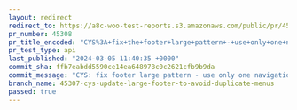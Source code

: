 ```yaml
---
layout: redirect
redirect_to: https://a8c-woo-test-reports.s3.amazonaws.com/public/pr/45308/api/index.html
pr_number: 45308
pr_title_encoded: "CYS%3A+fix+the+footer+large+pattern+-+use+only+one+navigation+block"
pr_test_type: api
last_published: "2024-03-05 11:40:35 +0000"
commit_sha: ffb7eabdd5590ce14ea648978c0c2621cfb9b9da
commit_message: "CYS: fix footer large pattern - use only one navigation block"
branch_name: 45307-cys-update-large-footer-to-avoid-duplicate-menus
passed: true
---
```

